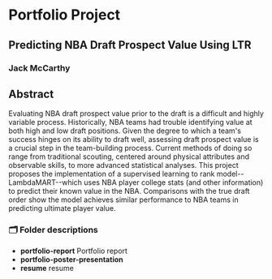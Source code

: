# Portfolio Project

## Predicting NBA Draft Prospect Value Using LTR

### Jack McCarthy

## Abstract

Evaluating NBA draft prospect value prior to the draft is a difficult and highly variable process. Historically, NBA teams had trouble identifying value at both high and low draft positions. Given the degree to which a team's success hinges on its ability to draft well, assessing draft prospect value is a crucial step in the team-building process. Current methods of doing so range from traditional scouting, centered around physical attributes and observable skills, to more advanced statistical analyses. This project proposes the implementation of a supervised learning to rank model--LambdaMART--which uses NBA player college stats (and other information) to predict their known value in the NBA. Comparisons with the true draft order show the model achieves similar performance to NBA teams in predicting ultimate player value.

### :card_index_dividers: Folder descriptions


- **portfolio-report**  Portfolio report
- **portfolio-poster-presentation**
- **resume**  resume

